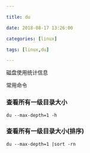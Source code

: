 ```yaml
---

title: du

date: 2018-08-17 13:26:00

categories: [linux]

tags: [linux,du]

---
```


磁盘使用统计信息

<!--more-->

常用命令 

### 查看所有一级目录大小

`du --max-depth=1 -h`

### 查看所有一级目录大小(排序)

`du --max-depth=1 |sort -rn `